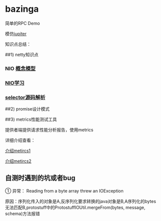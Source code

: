 # bazinga

简单的RPC Demo

模仿[jupiter](https://github.com/fengjiachun/Jupiter)

知识点总结：

##1) netty知识点

### NIO [概念模型](http://blog.csdn.net/linuu/article/details/51836281) 

### [NIO学习](http://ifeve.com/java-nio-all/)
 
### [selector源码解析](http://zhhphappy.iteye.com/blog/2032893)


##2) promise设计模式



##3) metrics性能测试工具

  提供者端提供请求性能分析报告，使用metrics

  详细介绍查看：

   [介绍metircs1](http://www.cnblogs.com/nexiyi/p/metrics_sample_1.html)

   [介绍metircs2](http://www.cnblogs.com/nexiyi/p/metrics_sample_2.html)


## 自测时遇到的坑或者bug

① 异常： Reading from a byte array threw an IOException


原因：序列化传入的对象是A,反序列化要求转换的java对象是B,A序列化的bytes无法匹配B,protostuff中的ProtostuffIOUtil.mergeFrom(bytes, message, schema)方法报错


